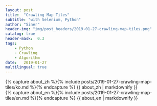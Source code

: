 ```yaml
---
layout: post
title:  "Crawling Map Tiles"
subtitle: "with Selenium, Python"
author: "Siner"
header-img: "img/post_headers/2019-01-27-crawling-map-tiles.png"
catalog: true
header-mask:  0.3
tags:
    - Python
    - Crawling
    - Algorithm
date:   2019-01-27
multilingual: true
---
```

<!-- Chinese Version -->
<div class="zh post-container">
    {% capture about_zh %}{% include posts/2019-01-27-crawling-map-tiles/ko.md %}{% endcapture %}
    {{ about_zh | markdownify }}
</div>

<!-- English Version -->
<div class="en post-container">
    {% capture about_en %}{% include posts/2019-01-27-crawling-map-tiles/en.md %}{% endcapture %}
    {{ about_en | markdownify }}
</div>
